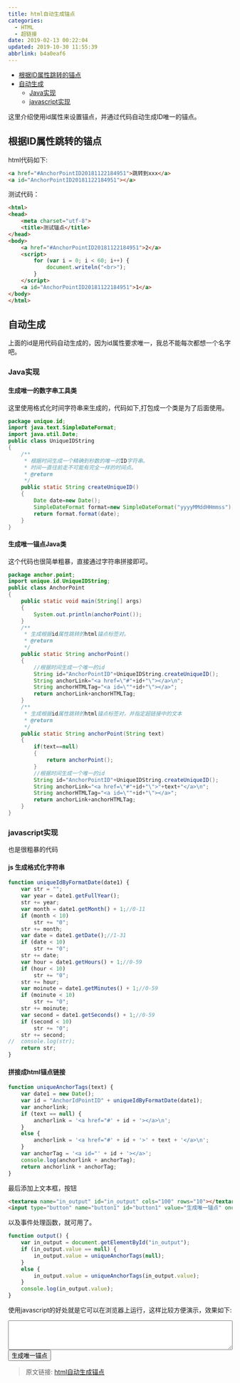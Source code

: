 ```yaml
---
title: html自动生成锚点
categories: 
  - HTML
  - 超链接
date: 2019-02-13 00:22:04
updated: 2019-10-30 11:55:39
abbrlink: b4a0eaf6
---
```

- [根据ID属性跳转的锚点](/blog/html/b4a0eaf6/#根据ID属性跳转的锚点)
- [自动生成](/blog/html/b4a0eaf6/#自动生成)
    - [Java实现](/blog/html/b4a0eaf6/#Java实现)
    - [javascript实现](/blog/html/b4a0eaf6/#javascript实现)

<!--more-->
<script src="https://cdn.bootcss.com/jquery/3.4.0/jquery.slim.min.js"></script>
<script>$(document).ready(function () {$(".post-body > ul:nth-child(1)").hide();});</script>

<!--end-->
这里介绍使用id属性来设置锚点，并通过代码自动生成ID唯一的锚点。
## 根据ID属性跳转的锚点 ##
html代码如下:
```html
<a href="#AnchorPointID20181122184951">跳转到xxx</a>
<a id="AnchorPointID20181122184951"></a>
```
测试代码：
```html
<html>
<head>
	<meta charset="utf-8">
	<title>测试锚点</title>
</head>
<body>
	<a href="#AnchorPointID20181122184951">2</a>
	<script>
		for (var i = 0; i < 60; i++) {
			document.writeln("<br>");
		}
	</script>
	<a id="AnchorPointID20181122184951">1</a>
</body>
</html>
```
## 自动生成 ##
上面的id是用代码自动生成的，因为id属性要求唯一，我总不能每次都想一个名字吧。
### Java实现 ###
#### 生成唯一的数字串工具类 ####
这里使用格式化时间字符串来生成的，代码如下,打包成一个类是为了后面使用。
```java
package unique.id;
import java.text.SimpleDateFormat;
import java.util.Date;
public class UniqueIDString
{
	/**
	 * 根据时间生成一个精确到秒数的唯一的ID字符串。
	 * 时间一直往前走不可能有完全一样的时间点。
	 * @return
	 */
	public static String createUniqueID()
	{
		Date date=new Date();
		SimpleDateFormat format=new SimpleDateFormat("yyyyMMddHHmmss");
		return format.format(date);
	}
}
```
#### 生成唯一锚点Java类 ####
这个代码也很简单粗暴，直接通过字符串拼接即可。
```java
package anchor.point;
import unique.id.UniqueIDString;
public class AnchorPoint
{
	public static void main(String[] args)
	{
		System.out.println(anchorPoint());
	}
	/**
	 * 生成根据id属性跳转的html锚点标签对。
	 * @return
	 */
	public static String anchorPoint()
	{
		//根据时间生成一个唯一的id
		String id="AnchorPointID"+UniqueIDString.createUniqueID();
		String anchorLink="<a href=\"#"+id+"\"></a>\n";
		String anchorHTMLTag="<a id=\""+id+"\"></a>";
		return anchorLink+anchorHTMLTag;
	}
	/**
	 * 生成根据id属性跳转的html锚点标签对，并指定超链接中的文本
	 * @return
	 */
	public static String anchorPoint(String text)
	{
		if(text==null)
		{
			return anchorPoint();
		}
		//根据时间生成一个唯一的id
		String id="AnchorPointID"+UniqueIDString.createUniqueID();
		String anchorLink="<a href=\"#"+id+"\">"+text+"</a>\n";
		String anchorHTMLTag="<a id=\""+id+"\"></a>";
		return anchorLink+anchorHTMLTag;
	}
}
```
### javascript实现 ###
也是很粗暴的代码
#### js 生成格式化字符串 ####
```javascript
function uniqueIdByFormatDate(date1) {
	var str = "";
	var year = date1.getFullYear();
	str += year;
	var month = date1.getMonth() + 1;//0-11
	if (month < 10)
		str += "0";
	str += month;
	var date = date1.getDate();//1-31
	if (date < 10)
		str += "0";
	str += date;
	var hour = date1.getHours() + 1;//0-59
	if (hour < 10)
		str += "0";
	str += hour;
	var moinute = date1.getMinutes() + 1;//0-59
	if (moinute < 10)
		str += "0";
	str += moinute;
	var second = date1.getSeconds() + 1;//0-59
	if (second < 10)
		str += "0";
	str += second;
//	console.log(str);
	return str;
}
```
#### 拼接成html锚点链接 ####
```javascript
function uniqueAnchorTags(text) {
	var date1 = new Date();
	var id = "AnchorIdPointID" + uniqueIdByFormatDate(date1);
	var anchorlink;
	if (text == null) {
		anchorlink = '<a href="#' + id + '></a>\n';
	}
	else {
		anchorlink = '<a href="#' + id + '>' + text + '</a>\n';
	}
	var anchorTag = '<a id="' + id + '></a>';
	console.log(anchorlink + anchorTag);
	return anchorlink + anchorTag;
}
```
最后添加上文本框，按钮
```html
<textarea name="in_output" id="in_output" cols="100" rows="10"></textarea><br>
<input type="button" name="button1" id="button1" value="生成唯一锚点" onclick="output();">
```
以及事件处理函数，就可用了。
```javascript
function output() {
	var in_output = document.getElementById("in_output");
	if (in_output.value == null) {
		in_output.value = uniqueAnchorTags(null);
	}
	else {
		in_output.value = uniqueAnchorTags(in_output.value);
	}
	console.log(in_output.value);
}
```
使用javascript的好处就是它可以在浏览器上运行，这样比较方便演示，效果如下:

<textarea name="in_output" id="in_output" style="width: 100%;overflow: auto;" rows="4"></textarea><br><input type="button" name="button1" id="button1" value="生成唯一锚点" onclick="output();">
<script>
	function uniqueIdByFormatDate(date1) {
		var str = "";
		var year = date1.getFullYear();
		str += year;
		var month = date1.getMonth() + 1;//0-11
		if (month < 10)
			str += "0";
		str += month;
		var date = date1.getDate();//1-31
		if (date < 10)
			str += "0";
		str += date;
		var hour = date1.getHours() + 1;//0-59
		if (hour < 10)
			str += "0";
		str += hour;
		var moinute = date1.getMinutes() + 1;//0-59
		if (moinute < 10)
			str += "0";
		str += moinute;
		var second = date1.getSeconds() + 1;//0-59
		if (second < 10)
			str += "0";
		str += second;
		// console.log(str);
		return str;
	}
	function uniqueAnchorTags(text) {
		var date1 = new Date();
		var id = "AnchorIdPointID" + uniqueIdByFormatDate(date1);
		var anchorlink;
		if (text == null) {
			anchorlink = '<a href="#' + id + '></a>\n';
		}
		else {
			anchorlink = '<a href="#' + id + '>' + text + '</a>\n';
		}
		var anchorTag = '<a id="' + id + '></a>';
		// console.log(anchorlink + anchorTag);
		return anchorlink + anchorTag;
	}
	function output() {
		var in_output = document.getElementById("in_output");
		if (in_output.value == null) {
			in_output.value = uniqueAnchorTags(null);
		}
		else {
			in_output.value = uniqueAnchorTags(in_output.value);
		}
		// console.log(in_output.value);
	}
</script>

>原文链接: [html自动生成锚点](https://lanlan2017.github.io/blog/b4a0eaf6/)